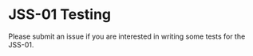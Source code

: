 # JSS-01 Testing

Please submit an issue if you are interested in writing some tests for the JSS-01.

